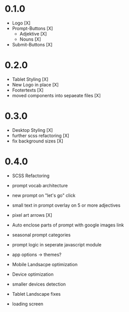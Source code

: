 # 0.1.0

- Logo [X]
- Prompt-Buttons [X]
  - Adjektive [X]
  - Nouns [X]
- Submit-Buttons [X]

# 0.2.0

- Tablet Styling [X]
- New Logo in place [X]
- Footertexts [X]
- moved components into sepaeate files [X]

# 0.3.0

- Desktop Styling [X]
- further scss refactoring [X]
- fix background sizes [X]

# 0.4.0

- SCSS Refactoring
- prompt vocab architecture
- new prompt on "let's go" click
- small text in prompt overlay on 5 or more adjectives
- pixel art arrows [X]

- Auto enclose parts of prompt with google images link
- seasonal prompt categories
- prompt logic in seperate javascript module
- app options -> themes?
- Mobile Landsacpe optimization
- Device optimization
- smaller devices detection
- Tablet Landscape fixes
- loading screen